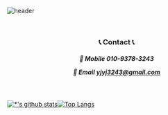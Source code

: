 ![header](https://capsule-render.vercel.app/api?type=waving&color=E3826C&height=250&section=header&text=YongJuPark&fontSize=90&animation=fadeIn&fontAlignY=38&desc=%20&descAlignY=62&descAlign=62)
<p align="center">
</br>
<h3 align="center"><b>📞 Contact 📞 </b></h3>

<h5 align="center"><b>📱 Mobile 010-9378-3243

📧 Email yjyj3243@gmail.com</b></h5>
</br>
</br>
[![*'s github stats](https://github-readme-stats.vercel.app/api?username=yj-park3243)](https://github.com/yj-park3243)[![Top Langs](https://github-readme-stats.vercel.app/api/top-langs/?username=yj-park3243&layout=compact)](https://github.com/hyehy/github-readme-stats)

